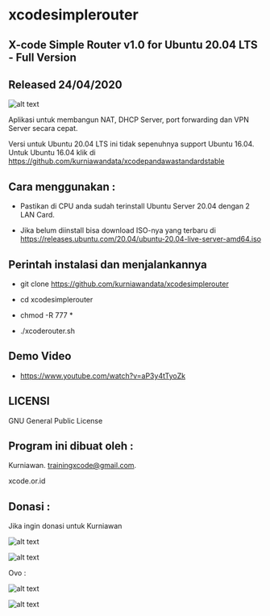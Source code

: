 # xcodesimplerouter

X-code Simple Router v1.0 for Ubuntu 20.04 LTS - Full Version
------------------------------------------

Released 24/04/2020
-------------------

![alt text](http://xcode.or.id/04_small-logo.png)

Aplikasi untuk membangun NAT, DHCP Server, port forwarding dan VPN Server secara cepat. 

Versi untuk Ubuntu 20.04 LTS ini tidak sepenuhnya support Ubuntu 16.04. Untuk Ubuntu 16.04 klik di https://github.com/kurniawandata/xcodepandawastandardstable

Cara menggunakan :
------------------

- Pastikan di CPU anda sudah terinstall Ubuntu Server 20.04 dengan 2 LAN Card.

- Jika belum diinstall bisa download ISO-nya yang terbaru di https://releases.ubuntu.com/20.04/ubuntu-20.04-live-server-amd64.iso

Perintah instalasi dan menjalankannya
-------------------------------------

- git clone https://github.com/kurniawandata/xcodesimplerouter

- cd xcodesimplerouter

- chmod -R 777 *

- ./xcoderouter.sh

Demo Video
----------
- https://www.youtube.com/watch?v=aP3y4tTyoZk


LICENSI
------- 

GNU General Public License 


Program ini dibuat oleh :
--------------------------------------------

Kurniawan. trainingxcode@gmail.com. 

xcode.or.id


Donasi :
-----------------------------------

Jika ingin donasi untuk Kurniawan 

![alt text](https://kurniawan.xcode.or.id/gofood.png)

![alt text](https://kurniawan.xcode.or.id/gopay.png)

Ovo :

![alt text](https://kurniawan.xcode.or.id/ovo3.png)

![alt text](https://kurniawan.xcode.or.id/ovo2.png)
